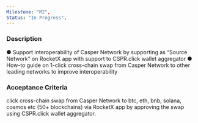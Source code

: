 ```yaml
---
Milestone: "M2",
Status: "In Progress",
---
```

<!--lang:en--> 
### Description

● Support interoperability of Casper Network by supporting as “Source Network” on RocketX app
with support to CSPR.click wallet aggregator
● How-to guide on 1-click cross-chain swap from Casper Network to other leading networks to
improve interoperability

### Acceptance Criteria

click cross-chain swap from Casper Network to btc, eth, bnb, solana, cosmos etc (50+ blockchains) via
RocketX app by approving the swap using CSPR.click wallet aggregator.